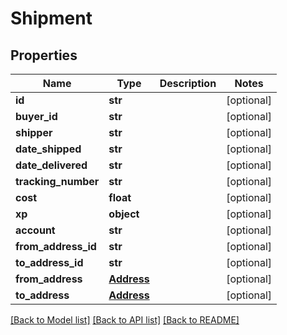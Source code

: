 # Shipment

## Properties
Name | Type | Description | Notes
------------ | ------------- | ------------- | -------------
**id** | **str** |  | [optional] 
**buyer_id** | **str** |  | [optional] 
**shipper** | **str** |  | [optional] 
**date_shipped** | **str** |  | [optional] 
**date_delivered** | **str** |  | [optional] 
**tracking_number** | **str** |  | [optional] 
**cost** | **float** |  | [optional] 
**xp** | **object** |  | [optional] 
**account** | **str** |  | [optional] 
**from_address_id** | **str** |  | [optional] 
**to_address_id** | **str** |  | [optional] 
**from_address** | [**Address**](Address.md) |  | [optional] 
**to_address** | [**Address**](Address.md) |  | [optional] 

[[Back to Model list]](../README.md#documentation-for-models) [[Back to API list]](../README.md#documentation-for-api-endpoints) [[Back to README]](../README.md)


